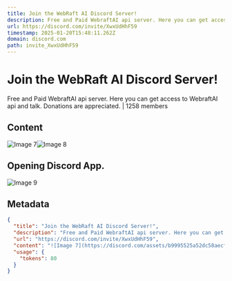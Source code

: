 ```yaml
---
title: Join the WebRaft AI Discord Server!
description: Free and Paid WebraftAI api server. Here you can get access to WebraftAI api and talk. Donations are appreciated. | 1258 members
url: https://discord.com/invite/XwxUdHhF59
timestamp: 2025-01-20T15:48:11.262Z
domain: discord.com
path: invite_XwxUdHhF59
---
```


# Join the WebRaft AI Discord Server!


Free and Paid WebraftAI api server. Here you can get access to WebraftAI api and talk. Donations are appreciated. | 1258 members


## Content

![Image 7](https://discord.com/assets/b9995525a52dc58aecf5.svg)![Image 8](https://discord.com/assets/0e5029fd9cd4812b6712.svg)

Opening Discord App.
--------------------

![Image 9](https://discord.com/assets/fb70c6325a7d728cb6d0.png)

## Metadata

```json
{
  "title": "Join the WebRaft AI Discord Server!",
  "description": "Free and Paid WebraftAI api server. Here you can get access to WebraftAI api and talk. Donations are appreciated. | 1258 members",
  "url": "https://discord.com/invite/XwxUdHhF59",
  "content": "![Image 7](https://discord.com/assets/b9995525a52dc58aecf5.svg)![Image 8](https://discord.com/assets/0e5029fd9cd4812b6712.svg)\n\nOpening Discord App.\n--------------------\n\n![Image 9](https://discord.com/assets/fb70c6325a7d728cb6d0.png)",
  "usage": {
    "tokens": 80
  }
}
```
